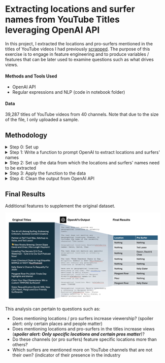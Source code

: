 # Extracting locations and surfer names from YouTube Titles leveraging OpenAI API
In this project, I extracted the locations and pro-surfers mentioned in the titles of YouTube videos I had previously [scrapped](https://github.com/daphteh/Scraping_Cleaning_EDA_Surfing_Videos/tree/a621dd743177ec2882fe509c1c138b4a9298a6c6).
The purpose of this exercise is to engage in feature engineering and to produce variables / features that can be later used to examine questions such as what drives views.



#### Methods and Tools Used ####
* OpenAI API
* Regular expressions and NLP
(code in notebook folder)



#### Data ####
39,287 titles of YouTube videos from 40 channels. Note that due to the size of the file, I only uploaded a sample. 


## Methodology
<details>
<summary> Step 0: Set up </summary>
      <br>
      <p>   Get your OpenAI API key</p>
      <p>   Install the necessary packages so OpenAI can run and also to clean the text </p>
      <br>
</details>

<details>   
<summary> Step 1: Write a function to prompt OpenAI to extract locations and surfers' names </summary>  
  <br>
</details>

<details>
<summary> Step 2: Set up the data from which the locations and surfers' names need to be extracted </summary>
  <br>
  <p>   Load the scrapped and cleaned data </p>
  <br>
</details>

<details>
<summary> Step 3: Apply the function to the data </summary>  
 <br>
</details>
 
<details>
<summary> Step 4: Clean the output from OpenAI API </summary>
   <br>
   <p>  Find patterns in the output produced by OpenAI </p>
   <p>  Remove stopwords and phrases </p>
   <p>  Address spelling errors and colloquialisms (e.g. Jeffrey's Bay = J-Bay) </p>
   <p>  Consider aggregating locations (e.g. Bingin, Padang Padang, Canggu and Uluwatu are all in Bali) </p>
   <p>  Consider creating an indicator variable for whether or not a location is even mentioned </p>
   <br>
</details>


## Final Results
Additional features to supplement the original dataset. 

<img width="1274" alt="Title_NER_OpenAI" src="https://github.com/daphteh/Extracting-locations-and-surfer-names-from-YouTube-Titles-with-OpenAI/blob/58ef1a48adcd51ebf004a425aa1f4dc3a0c5dc30/Images/Title_NER_OpenAI.png">


This analysis can pertain to questions such as:
- Does mentioning locations / pro surfers increase viewership? (spoiler alert: only certain places and people matter)
- Does mentioning locations and pro-surfers in the titles increase views (***spoiler alert: Only specific locations and certain pros matter***)?
- Do these channels (or pro surfers) feature specific locations more than others?
- Which surfers are mentioned more on YouTube channels that are not their own? (indicator of their presence in the industry

<br>
